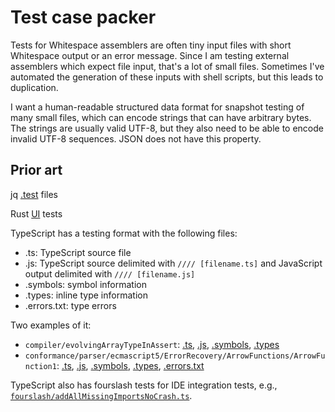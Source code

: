 # Test case packer

Tests for Whitespace assemblers are often tiny input files with short Whitespace
output or an error message. Since I am testing external assemblers which expect
file input, that's a lot of small files. Sometimes I've automated the generation
of these inputs with shell scripts, but this leads to duplication.

I want a human-readable structured data format for snapshot testing of many
small files, which can encode strings that can have arbitrary bytes. The strings
are usually valid UTF-8, but they also need to be able to encode invalid UTF-8
sequences. JSON does not have this property.

## Prior art

jq [.test](https://github.com/jqlang/jq/blob/master/tests/jq.test) files

Rust [UI](https://github.com/rust-lang/rust/tree/master/tests/ui) tests

TypeScript has a testing format with the following files:
- .ts: TypeScript source file
- .js: TypeScript source delimited with `//// [filename.ts]` and JavaScript
  output delimited with `//// [filename.js]`
- .symbols: symbol information
- .types: inline type information
- .errors.txt: type errors

Two examples of it:
- `compiler/evolvingArrayTypeInAssert`:
  [.ts](https://github.com/microsoft/TypeScript/blob/main/tests/cases/compiler/evolvingArrayTypeInAssert.ts),
  [.js](https://github.com/microsoft/TypeScript/blob/main/tests/baselines/reference/evolvingArrayTypeInAssert.js),
  [.symbols](https://github.com/microsoft/TypeScript/blob/main/tests/baselines/reference/evolvingArrayTypeInAssert.symbols),
  [.types](https://github.com/microsoft/TypeScript/blob/main/tests/baselines/reference/evolvingArrayTypeInAssert.types)
- `conformance/parser/ecmascript5/ErrorRecovery/ArrowFunctions/ArrowFunction1`:
  [.ts](https://github.com/microsoft/TypeScript/blob/main/tests/cases/conformance/parser/ecmascript5/ErrorRecovery/ArrowFunctions/ArrowFunction1.ts),
  [.js](https://github.com/microsoft/TypeScript/blob/main/tests/baselines/reference/ArrowFunction1.js),
  [.symbols](https://github.com/microsoft/TypeScript/blob/main/tests/baselines/reference/ArrowFunction1.symbols),
  [.types](https://github.com/microsoft/TypeScript/blob/main/tests/baselines/reference/ArrowFunction1.types),
  [.errors.txt](https://github.com/microsoft/TypeScript/blob/main/tests/baselines/reference/ArrowFunction1.errors.txt)

TypeScript also has fourslash tests for IDE integration tests, e.g.,
[`fourslash/addAllMissingImportsNoCrash.ts`](https://github.com/microsoft/TypeScript/blob/main/tests/cases/fourslash/addAllMissingImportsNoCrash.ts).
